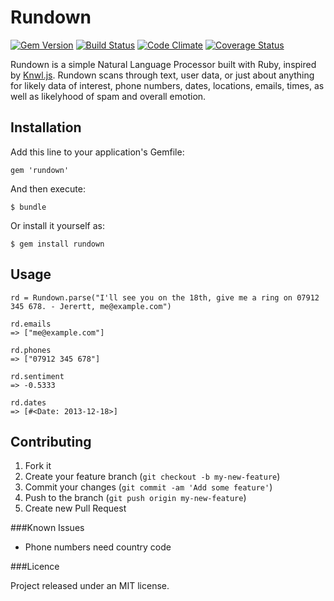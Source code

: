 Rundown
=======

[![Gem Version](https://badge.fury.io/rb/rundown.png)](http://badge.fury.io/rb/rundown) [![Build Status](https://travis-ci.org/modsognir/rundown.png)](https://travis-ci.org/modsognir/rundown) [![Code Climate](https://codeclimate.com/github/modsognir/rundown.png)](https://codeclimate.com/github/modsognir/rundown) [![Coverage Status](https://coveralls.io/repos/modsognir/rundown/badge.png)](https://coveralls.io/r/modsognir/rundown)

Rundown is a simple Natural Language Processor built with Ruby, inspired by [Knwl.js](https://github.com/loadfive/Knwl.js). Rundown scans through text, user data, or just about anything for likely data of interest, phone numbers, dates, locations, emails, times, as well as likelyhood of spam and overall emotion.

## Installation

Add this line to your application's Gemfile:

    gem 'rundown'

And then execute:

    $ bundle

Or install it yourself as:

    $ gem install rundown

## Usage

    rd = Rundown.parse("I'll see you on the 18th, give me a ring on 07912 345 678. - Jerertt, me@example.com")
    
    rd.emails
    => ["me@example.com"]

    rd.phones
    => ["07912 345 678"]

    rd.sentiment
    => -0.5333

    rd.dates
    => [#<Date: 2013-12-18>]

## Contributing

1. Fork it
2. Create your feature branch (`git checkout -b my-new-feature`)
3. Commit your changes (`git commit -am 'Add some feature'`)
4. Push to the branch (`git push origin my-new-feature`)
5. Create new Pull Request

###Known Issues

* Phone numbers need country code

###Licence

Project released under an MIT license.
